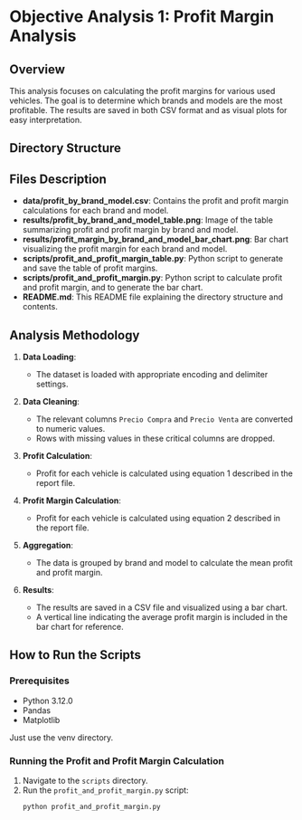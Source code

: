 # Objective Analysis 1: Profit Margin Analysis

## Overview

This analysis focuses on calculating the profit margins for various used vehicles. The goal is to determine which brands and models are the most profitable. The results are saved in both CSV format and as visual plots for easy interpretation.

## Directory Structure

## Files Description

- **data/profit_by_brand_model.csv**: Contains the profit and profit margin calculations for each brand and model.
- **results/profit_by_brand_and_model_table.png**: Image of the table summarizing profit and profit margin by brand and model.
- **results/profit_margin_by_brand_and_model_bar_chart.png**: Bar chart visualizing the profit margin for each brand and model.
- **scripts/profit_and_profit_margin_table.py**: Python script to generate and save the table of profit margins.
- **scripts/profit_and_profit_margin.py**: Python script to calculate profit and profit margin, and to generate the bar chart.
- **README.md**: This README file explaining the directory structure and contents.

## Analysis Methodology

1. **Data Loading**:
   - The dataset is loaded with appropriate encoding and delimiter settings.

2. **Data Cleaning**:
   - The relevant columns `Precio Compra` and `Precio Venta` are converted to numeric values.
   - Rows with missing values in these critical columns are dropped.

3. **Profit Calculation**:
   - Profit for each vehicle is calculated using equation 1 described in the report file.

4. **Profit Margin Calculation**:
   - Profit for each vehicle is calculated using equation 2 described in the report file.

5. **Aggregation**:
   - The data is grouped by brand and model to calculate the mean profit and profit margin.

6. **Results**:
   - The results are saved in a CSV file and visualized using a bar chart.
   - A vertical line indicating the average profit margin is included in the bar chart for reference.

## How to Run the Scripts

### Prerequisites

- Python 3.12.0
- Pandas
- Matplotlib

Just use the venv directory.

### Running the Profit and Profit Margin Calculation

1. Navigate to the `scripts` directory.
2. Run the `profit_and_profit_margin.py` script:
   ```sh
   python profit_and_profit_margin.py
